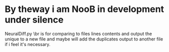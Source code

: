 <h1>By theway i am NooB in development under silence</h1>


NeuralDiff.py
\br is for comparing to files lines contents and output the unique to a new file and maybe will add the duplicates output to another file if i feel it's necessary.
